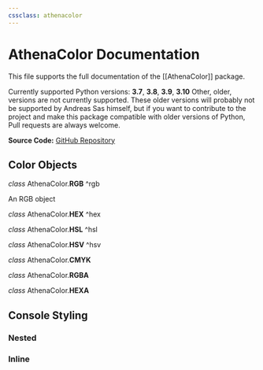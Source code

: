```yaml
---
cssclass: athenacolor
---
```


# AthenaColor Documentation
This file supports the full documentation of the [[AthenaColor]] package.

Currently supported Python versions: **3.7**, **3.8**, **3.9**, **3.10**
Other, older, versions are not currently supported. These older versions will probably not be supported by Andreas Sas himself, but if you want to contribute to the project and make this package compatible with older versions of Python, Pull requests are always welcome.

**Source Code:** [GitHub Repository]()

 ## Color Objects
 *class* AthenaColor.**RGB** ^rgb
 <div class="inset">
An RGB object 
</div>

 *class* AthenaColor.**HEX** ^hex
<div class="inset">

</div>

*class* AthenaColor.**HSL** ^hsl
<div class="inset">

</div>

*class* AthenaColor.**HSV** ^hsv
<div class="inset">

</div>

*class* AthenaColor.**CMYK**
<div class="inset">

</div>

*class* AthenaColor.**RGBA**
<div class="inset">

</div>

*class* AthenaColor.**HEXA**
<div class="inset">

</div>

## Console Styling
 ### Nested
### Inline